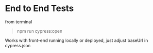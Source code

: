 # End to End Tests

from terminal
> npm run cypress:open

Works with front-end running locally or deployed,
just adjust baseUrl in cypress.json

